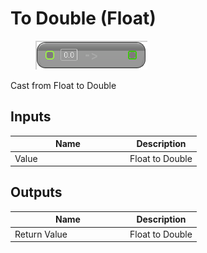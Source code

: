 # To Double (Float)

<div align="left" data-full-width="false"><figure><img src="../../../../.gitbook/assets/to_double_-float.png" alt=""><figcaption></figcaption></figure></div>

Cast from Float to Double

## Inputs

<table><thead><tr><th width="170">Name</th><th>Description</th></tr></thead><tbody><tr><td>Value</td><td>Float to Double</td></tr></tbody></table>

## Outputs

<table><thead><tr><th width="170">Name</th><th>Description</th></tr></thead><tbody><tr><td>Return Value</td><td>Float to Double</td></tr></tbody></table>
